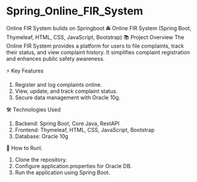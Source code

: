 # Spring_Online_FIR_System
Online FIR System bulids on Springboot
🚔 Online FIR System (Spring Boot, Thymeleaf, HTML, CSS, JavaScript, Bootstrap)
📚 Project Overview
The Online FIR System provides a platform for users to file complaints, track their status, and view complaint history. It simplifies complaint registration and enhances public safety awareness.

⚡ Key Features
1. Register and log complaints online.
2. View, update, and track complaint status.
3. Secure data management with Oracle 10g.

🛠️ Technologies Used
1. Backend: Spring Boot, Core Java, RestAPI
2. Frontend: Thymeleaf, HTML, CSS, JavaScript, Bootstrap
3. Database: Oracle 10g

🚀 How to Run\
1. Clone the repository.
2. Configure application.properties for Oracle DB.
3. Run the application using Spring Boot.

